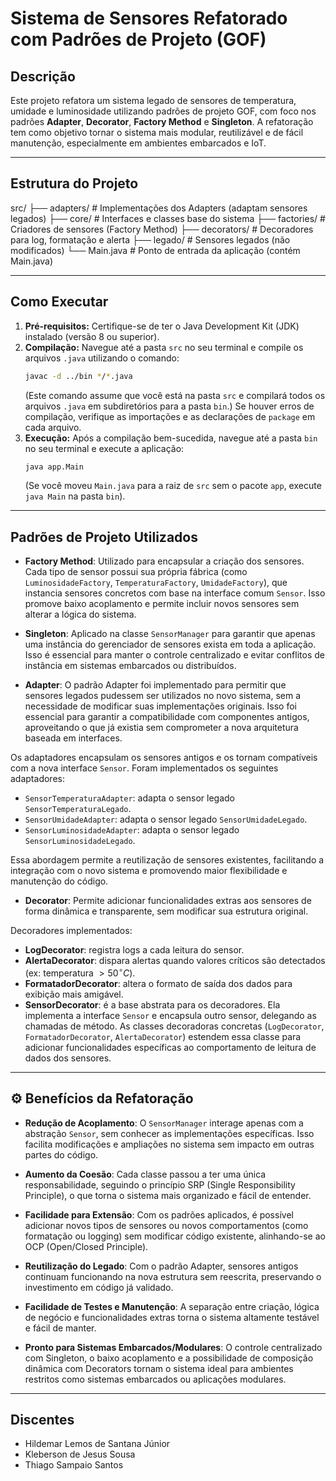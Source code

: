 # Sistema de Sensores Refatorado com Padrões de Projeto (GOF)

##  Descrição

Este projeto refatora um sistema legado de sensores de temperatura, umidade e luminosidade utilizando padrões de projeto GOF, com foco nos padrões **Adapter**, **Decorator**, **Factory Method** e **Singleton**. A refatoração tem como objetivo tornar o sistema mais modular, reutilizável e de fácil manutenção, especialmente em ambientes embarcados e IoT.

---

##  Estrutura do Projeto

src/
├── adapters/    # Implementações dos Adapters (adaptam sensores legados)
├── core/        # Interfaces e classes base do sistema
├── factories/   # Criadores de sensores (Factory Method)
├── decorators/  # Decoradores para log, formatação e alerta
├── legado/      # Sensores legados (não modificados)
└── Main.java    # Ponto de entrada da aplicação (contém Main.java)

---

##  Como Executar

1.  **Pré-requisitos:** Certifique-se de ter o Java Development Kit (JDK) instalado (versão 8 ou superior).
2.  **Compilação:** Navegue até a pasta `src` no seu terminal e compile os arquivos `.java` utilizando o comando:
    ```bash
    javac -d ../bin */*.java
    ```
    (Este comando assume que você está na pasta `src` e compilará todos os arquivos `.java` em subdiretórios para a pasta `bin`.)
    Se houver erros de compilação, verifique as importações e as declarações de `package` em cada arquivo.
3.  **Execução:** Após a compilação bem-sucedida, navegue até a pasta `bin` no seu terminal e execute a aplicação:
    ```bash
    java app.Main
    ```
    (Se você moveu `Main.java` para a raiz de `src` sem o pacote `app`, execute `java Main` na pasta `bin`).

---

##  Padrões de Projeto Utilizados


- **Factory Method**: Utilizado para encapsular a criação dos sensores. Cada tipo de sensor possui sua própria fábrica (como `LuminosidadeFactory`, `TemperaturaFactory`, `UmidadeFactory`), que instancia sensores concretos com base na interface comum `Sensor`. Isso promove baixo acoplamento e permite incluir novos sensores sem alterar a lógica do sistema.


- **Singleton**: Aplicado na classe `SensorManager` para garantir que apenas uma instância do gerenciador de sensores exista em toda a aplicação. Isso é essencial para manter o controle centralizado e evitar conflitos de instância em sistemas embarcados ou distribuídos.


- **Adapter**: O padrão Adapter foi implementado para permitir que sensores legados pudessem ser utilizados no novo sistema, sem a necessidade de modificar suas implementações originais. Isso foi essencial para garantir a compatibilidade com componentes antigos, aproveitando o que já existia sem comprometer a nova arquitetura baseada em interfaces.

Os adaptadores encapsulam os sensores antigos e os tornam compatíveis com a nova interface `Sensor`. Foram implementados os seguintes adaptadores:
-   `SensorTemperaturaAdapter`: adapta o sensor legado `SensorTemperaturaLegado`.
-   `SensorUmidadeAdapter`: adapta o sensor legado `SensorUmidadeLegado`.
-   `SensorLuminosidadeAdapter`: adapta o sensor legado `SensorLuminosidadeLegado`.

Essa abordagem permite a reutilização de sensores existentes, facilitando a integração com o novo sistema e promovendo maior flexibilidade e manutenção do código.


- **Decorator**: Permite adicionar funcionalidades extras aos sensores de forma dinâmica e transparente, sem modificar sua estrutura original.

Decoradores implementados:
-   **LogDecorator**: registra logs a cada leitura do sensor.
-   **AlertaDecorator**: dispara alertas quando valores críticos são detectados (ex: temperatura $> 50^{\circ}C$).
-   **FormatadorDecorator**: altera o formato de saída dos dados para exibição mais amigável.
-   **SensorDecorator**: é a base abstrata para os decoradores. Ela implementa a interface `Sensor` e encapsula outro sensor, delegando as chamadas de método. As classes decoradoras concretas (`LogDecorator`, `FormatadorDecorator`, `AlertaDecorator`) estendem essa classe para adicionar funcionalidades específicas ao comportamento de leitura de dados dos sensores.

---


## ⚙️ Benefícios da Refatoração

- **Redução de Acoplamento**: O `SensorManager` interage apenas com a abstração `Sensor`, sem conhecer as implementações específicas. Isso facilita modificações e ampliações no sistema sem impacto em outras partes do código.

- **Aumento da Coesão**: Cada classe passou a ter uma única responsabilidade, seguindo o princípio SRP (Single Responsibility Principle), o que torna o sistema mais organizado e fácil de entender.

- **Facilidade para Extensão**: Com os padrões aplicados, é possível adicionar novos tipos de sensores ou novos comportamentos (como formatação ou logging) sem modificar código existente, alinhando-se ao OCP (Open/Closed Principle).

- **Reutilização do Legado**: Com o padrão Adapter, sensores antigos continuam funcionando na nova estrutura sem reescrita, preservando o investimento em código já validado.

- **Facilidade de Testes e Manutenção**: A separação entre criação, lógica de negócio e funcionalidades extras torna o sistema altamente testável e fácil de manter.

- **Pronto para Sistemas Embarcados/Modulares**: O controle centralizado com Singleton, o baixo acoplamento e a possibilidade de composição dinâmica com Decorators tornam o sistema ideal para ambientes restritos como sistemas embarcados ou aplicações modulares.

---

##  Discentes

- Hildemar Lemos de Santana Júnior 
- Kleberson de Jesus Sousa 
- Thiago Sampaio Santos 

